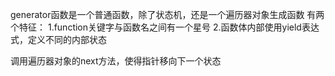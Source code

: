 generator函数是一个普通函数，除了状态机，还是一个遍历器对象生成函数
有两个特征：
1.function关键字与函数名之间有一个星号
2.函数体内部使用yield表达式，定义不同的内部状态

调用遍历器对象的next方法，使得指针移向下一个状态
